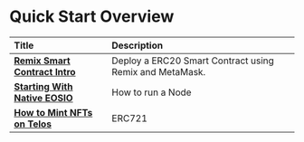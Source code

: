 # Quick Start Overview

| Title | Description |
| :--- | :--- |
| [**Remix Smart Contract Intro**](metamask_remix) | Deploy a ERC20 Smart Contract using Remix and MetaMask. |
| [**Starting With Native EOSIO**](native-eosio)| How to run a Node |
| [**How to Mint NFTs on Telos**](mint_nfts_on_telos) | ERC721 |

